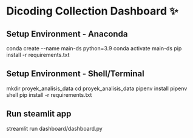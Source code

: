 # Dicoding Collection Dashboard ✨

## Setup Environment - Anaconda

conda create --name main-ds python=3.9
conda activate main-ds
pip install -r requirements.txt


## Setup Environment - Shell/Terminal

mkdir proyek_analisis_data
cd proyek_analisis_data
pipenv install
pipenv shell
pip install -r requirements.txt


## Run steamlit app

streamlit run dashboard/dashboard.py
